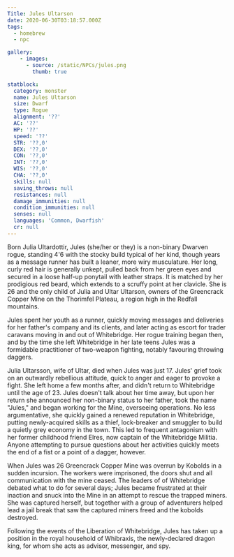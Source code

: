 ```yaml
---
Title: Jules Ultarson
date: 2020-06-30T03:18:57.000Z
tags:
  - homebrew
  - npc

gallery:
    - images:
      - source: /static/NPCs/jules.png
        thumb: true

statblock:
  category: monster
  name: Jules Ultarson
  size: Dwarf
  type: Rogue
  alignment: '??'
  AC: '??'
  HP: '??'
  speed: '??'
  STR: '??,0'
  DEX: '??,0'
  CON: '??,0'
  INT: '??,0'
  WIS: '??,0'
  CHA: '??,0'
  skills: null
  saving_throws: null
  resistances: null
  damage_immunities: null
  condition_immunities: null
  senses: null
  languages: 'Common, Dwarfish'
  cr: null
---
```

Born Julia Ultardottir, Jules (she/her or they) is a non-binary Dwarven rogue, standing 4'6 with the stocky build typical of her kind, though years as a message runner has built a leaner, more wiry musculature. Her long, curly red hair is generally unkept, pulled back from her green eyes and secured in a loose half-up ponytail with leather straps. It is matched by her prodigious red beard, which extends to a scruffy point at her clavicle. She is 26 and the only child of Julia and Ultar Ultarson, owners of the Greencrack Copper Mine on the Thorimfel Plateau, a region high in the Redfall mountains. 

Jules spent her youth as a runner, quickly moving messages and deliveries for her father's company and its clients, and later acting as escort for trader caravans moving in and out of Whitebridge. Her rogue training began then, and by the time she left Whitebridge in her late teens Jules was a formidable practitioner of two-weapon fighting, notably favouring throwing daggers.

Julia Ultarsson, wife of Ultar, died when Jules was just 17. Jules' grief took on an outwardly rebellious attitude, quick to anger and eager to provoke a fight. She left home a few months after, and didn't return to Whitebridge until the age of 23. Jules doesn't talk about her time away, but upon her return she announced her non-binary status to her father, took the name "Jules," and began working for the Mine, overseeing operations. No less argumentative, she quickly gained a renewed reputation in Whitebridge, putting newly-acquired skills as a thief, lock-breaker and smuggler to build a quietly grey economy in the town. This led to frequent antagonism with her former childhood friend Elres, now captain of the Whitebridge Militia. Anyone attempting to pursue questions about her activities quickly meets the end of a fist or a point of a dagger, however.

When Jules was 26 Greencrack Copper Mine was overrun by Kobolds in a sudden incursion. The workers were imprisoned, the doors shut and all communication with the mine ceased. The leaders of of Whitebridge debated what to do for several days; Jules became frustrated at their inaction and snuck into the Mine in an attempt to rescue the trapped miners. She was captured herself, but together with a group of adventurers helped lead a jail break that saw the captured miners freed and the kobolds destroyed.

Following the events of the Liberation of Whitebridge, Jules has taken up a position in the royal household of Whibraxis, the newly-declared dragon king, for whom she acts as advisor, messenger, and spy.
